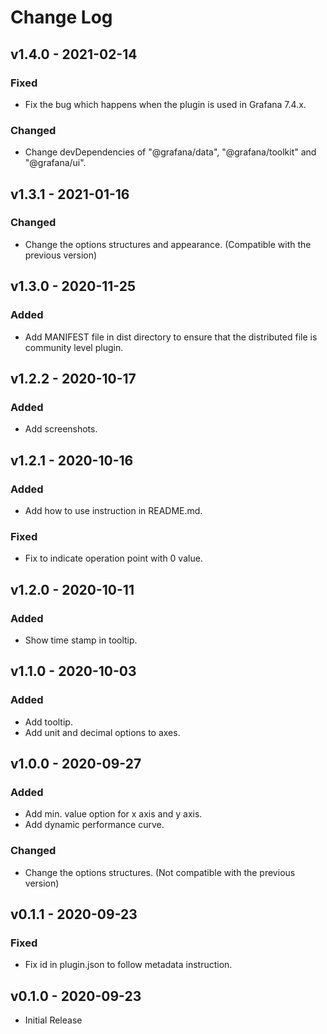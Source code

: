 # Change Log

## v1.4.0 - 2021-02-14

### Fixed

- Fix the bug which happens when the plugin is used in Grafana 7.4.x.

### Changed

- Change devDependencies of "@grafana/data", "@grafana/toolkit" and "@grafana/ui".

## v1.3.1 - 2021-01-16

### Changed

- Change the options structures and appearance. (Compatible with the previous version)

## v1.3.0 - 2020-11-25

### Added

- Add MANIFEST file in dist directory to ensure that the distributed file is community level plugin.

## v1.2.2 - 2020-10-17

### Added

- Add screenshots.

## v1.2.1 - 2020-10-16

### Added

- Add how to use instruction in README.md.

### Fixed

- Fix to indicate operation point with 0 value.

## v1.2.0 - 2020-10-11

### Added

- Show time stamp in tooltip.

## v1.1.0 - 2020-10-03

### Added

- Add tooltip.
- Add unit and decimal options to axes.

## v1.0.0 - 2020-09-27

### Added

- Add min. value option for x axis and y axis.
- Add dynamic performance curve.

### Changed

- Change the options structures. (Not compatible with the previous version)

## v0.1.1 - 2020-09-23

### Fixed

- Fix id in plugin.json to follow metadata instruction.

## v0.1.0 - 2020-09-23

- Initial Release
